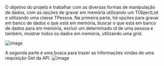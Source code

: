 O objetivo do projeto é trabalhar com as diversas formas de manipulação de dados, com as opções de gravar em memória utilizando um TObjectList<TPessoa> e utilizando uma classe TPessoa.
Na primeira parte, há opções para gravar em banco de dados o que está em memória, buscar o que está em banco de dados para em memória, excluír um determinado id de uma pessoa e também, mostrar todos os dados em memória, utilizando uma grid.

![image](https://github.com/DanielJhos/Projeto/assets/70531906/14578612-4a1d-4525-84d8-ab979ffc762b)

A segunda parte é uma busca para trazer as informações vindas de uma requisição Get da API. 
![image](https://github.com/DanielJhos/Projeto/assets/70531906/ea776dc5-837d-41b0-881b-14d0a9c500af)


